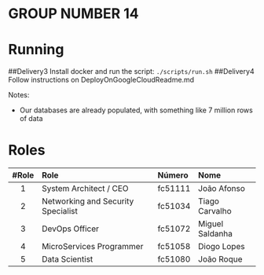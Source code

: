# GROUP NUMBER 14

# Running
##Delivery3
Install docker and run the script:
`./scripts/run.sh`
##Delivery4
Follow instructions on DeployOnGoogleCloudReadme.md

Notes: 
- Our databases are already populated, with something like 7 million rows of data

# Roles
#Role | Role                                | Número  | Nome            
 :--: |:----------------------------------- | :------ |:---------------
1     | System Architect / CEO              | fc51111 | João Afonso     
2     | Networking and Security Specialist  | fc51034 | Tiago Carvalho  
3     | DevOps Officer                      | fc51072 | Miguel Saldanha 
4     | MicroServices Programmer            | fc51058 | Diogo Lopes
5     | Data Scientist                      | fc51080 | João Roque
